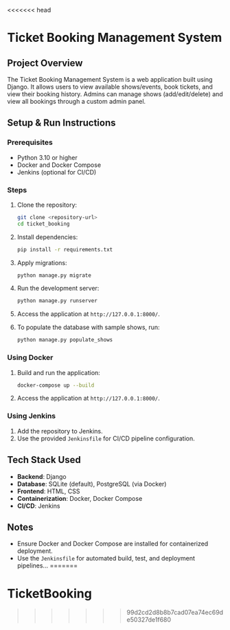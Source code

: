 <<<<<<< head
# Ticket Booking Management System

## Project Overview
The Ticket Booking Management System is a web application built using Django. It allows users to view available shows/events, book tickets, and view their booking history. Admins can manage shows (add/edit/delete) and view all bookings through a custom admin panel.

## Setup & Run Instructions

### Prerequisites
- Python 3.10 or higher
- Docker and Docker Compose
- Jenkins (optional for CI/CD)

### Steps
1. Clone the repository:
   ```bash
   git clone <repository-url>
   cd ticket_booking
   ```

2. Install dependencies:
   ```bash
   pip install -r requirements.txt
   ```

3. Apply migrations:
   ```bash
   python manage.py migrate
   ```

4. Run the development server:
   ```bash
   python manage.py runserver
   ```

5. Access the application at `http://127.0.0.1:8000/`.

6. To populate the database with sample shows, run:
   ```bash
   python manage.py populate_shows
   ```

### Using Docker
1. Build and run the application:
   ```bash
   docker-compose up --build
   ```

2. Access the application at `http://127.0.0.1:8000/`.

### Using Jenkins
1. Add the repository to Jenkins.
2. Use the provided `Jenkinsfile` for CI/CD pipeline configuration.

## Tech Stack Used
- **Backend**: Django
- **Database**: SQLite (default), PostgreSQL (via Docker)
- **Frontend**: HTML, CSS
- **Containerization**: Docker, Docker Compose
- **CI/CD**: Jenkins

## Notes
- Ensure Docker and Docker Compose are installed for containerized deployment.
- Use the `Jenkinsfile` for automated build, test, and deployment pipelines...
=======
# TicketBooking
>>>>>>> 99d2cd2d8b8b7cad07ea74ec69de50327de1f680
